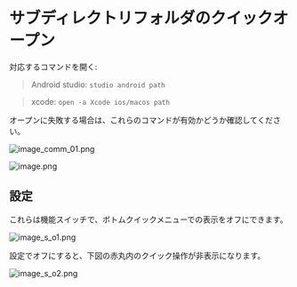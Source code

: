 # サブディレクトリフォルダのクイックオープン


対応するコマンドを開く:

> Android studio: `studio android path`

> xcode: `open -a Xcode ios/macos path`

オープンに失敗する場合は、これらのコマンドが有効かどうか確認してください。

![image_comm_01.png](/images/image_comm_01.png)

![image.png](/images/image.png)

## 設定

これらは機能スイッチで、ボトムクイックメニューでの表示をオフにできます。

![image_s_o1.png](/images/image_s_o1.png)


設定でオフにすると、下図の赤丸内のクイック操作が非表示になります。

![image_s_o2.png](/images/image_s_o2.png)
